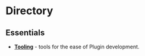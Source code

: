 # Directory

## Essentials

- **[Tooling](./essentials/tooling.md)** - tools for the ease of Plugin development.
